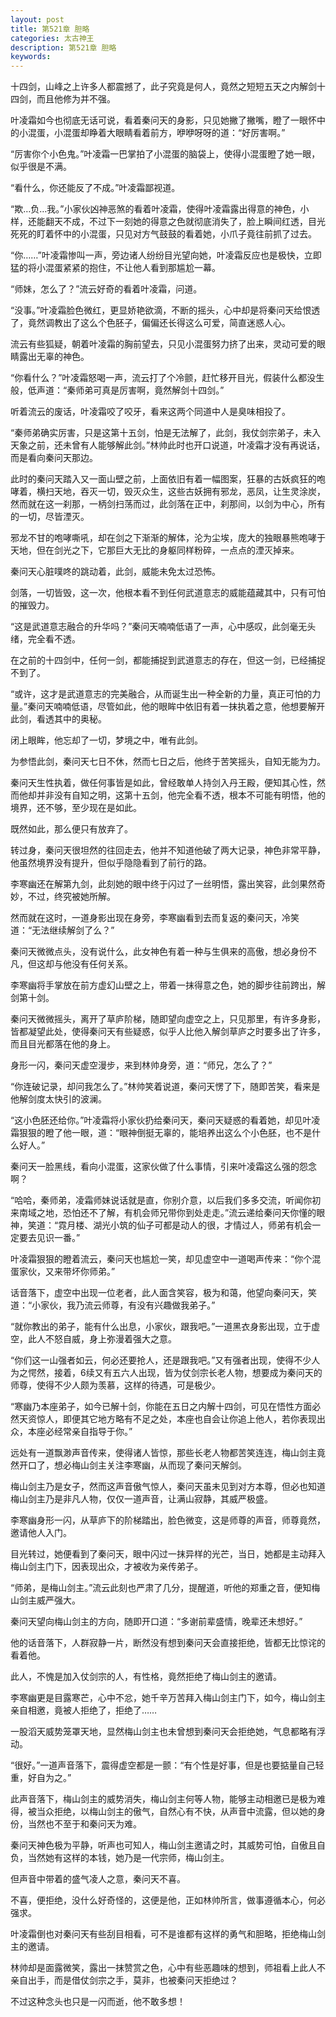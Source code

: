 ```yaml
---
layout: post
title: 第521章 胆略
categories: 太古神王
description: 第521章 胆略
keywords:
---
```


十四剑，山峰之上许多人都震撼了，此子究竟是何人，竟然之短短五天之内解剑十四剑，而且他修为并不强。

叶凌霜如今也彻底无话可说，看着秦问天的身影，只见她撇了撇嘴，瞪了一眼怀中的小混蛋，小混蛋却睁着大眼睛看着前方，咿咿呀呀的道：“好厉害啊。”

“厉害你个小色鬼。”叶凌霜一巴掌拍了小混蛋的脑袋上，使得小混蛋瞪了她一眼，似乎很是不满。

“看什么，你还能反了不成。”叶凌霜鄙视道。

“欺…负…我。”小家伙凶神恶煞的看着叶凌霜，使得叶凌霜露出得意的神色，小样，还能翻天不成，不过下一刻她的得意之色就彻底消失了，脸上瞬间红透，目光死死的盯着怀中的小混蛋，只见对方气鼓鼓的看着她，小爪子竟往前抓了过去。

“你……”叶凌霜惨叫一声，旁边诸人纷纷目光望向她，叶凌霜反应也是极快，立即猛的将小混蛋紧紧的抱住，不让他人看到那尴尬一幕。

“师妹，怎么了？”流云好奇的看着叶凌霜，问道。

“没事。”叶凌霜脸色微红，更显娇艳欲滴，不断的摇头，心中却是将秦问天给恨透了，竟然调教出了这么个色胚子，偏偏还长得这么可爱，简直迷惑人心。

流云有些狐疑，朝着叶凌霜的胸前望去，只见小混蛋努力挤了出来，灵动可爱的眼睛露出无辜的神色。

“你看什么？”叶凌霜怒喝一声，流云打了个冷颤，赶忙移开目光，假装什么都没生般，低声道：“秦师弟可真是厉害啊，竟然解剑十四剑。”

听着流云的废话，叶凌霜咬了咬牙，看来这两个同道中人是臭味相投了。

“秦师弟确实厉害，只是这第十五剑，怕是无法解了，此剑，我仗剑宗弟子，未入天象之前，还未曾有人能够解此剑。”林帅此时也开口说道，叶凌霜才没有再说话，而是看向秦问天那边。

此时的秦问天踏入又一面山壁之前，上面依旧有着一幅图案，狂暴的古妖疯狂的咆哮着，横扫天地，吞灭一切，毁灭众生，这些古妖拥有邪龙，恶凤，让生灵涂炭，然而就在这一刹那，一柄剑扫荡而过，此剑落在正中，刹那间，以剑为中心，所有的一切，尽皆湮灭。

邪龙不甘的咆哮嘶吼，却在剑之下渐渐的解体，沦为尘埃，庞大的独眼暴熊咆哮于天地，但在剑光之下，它那巨大无比的身躯同样粉碎，一点点的湮灭掉来。

秦问天心脏噗咚的跳动着，此剑，威能未免太过恐怖。

剑落，一切皆毁，这一次，他根本看不到任何武道意志的威能蕴藏其中，只有可怕的摧毁力。

“这是武道意志融合的升华吗？”秦问天喃喃低语了一声，心中感叹，此剑毫无头绪，完全看不透。

在之前的十四剑中，任何一剑，都能捕捉到武道意志的存在，但这一剑，已经捕捉不到了。

“或许，这才是武道意志的完美融合，从而诞生出一种全新的力量，真正可怕的力量。”秦问天喃喃低语，尽管如此，他的眼眸中依旧有着一抹执着之意，他想要解开此剑，看透其中的奥秘。

闭上眼眸，他忘却了一切，梦境之中，唯有此剑。

为参悟此剑，秦问天七日不休，然而七日之后，他终于苦笑摇头，自知无能为力。

秦问天生性执着，做任何事皆是如此，曾经敢单人持剑入丹王殿，便知其心性，然而他却并非没有自知之明，这第十五剑，他完全看不透，根本不可能有明悟，他的境界，还不够，至少现在是如此。

既然如此，那么便只有放弃了。

转过身，秦问天很坦然的往回走去，他并不知道他破了两大记录，神色非常平静，他虽然境界没有提升，但似乎隐隐看到了前行的路。

李寒幽还在解第九剑，此刻她的眼中终于闪过了一丝明悟，露出笑容，此剑果然奇妙，不过，终究被她所解。

然而就在这时，一道身影出现在身旁，李寒幽看到去而复返的秦问天，冷笑道：“无法继续解剑了么？”

秦问天微微点头，没有说什么，此女神色有着一种与生俱来的高傲，想必身份不凡，但这却与他没有任何关系。

李寒幽将手掌放在前方虚幻山壁之上，带着一抹得意之色，她的脚步往前跨出，解剑第十剑。

秦问天微微摇头，离开了草庐阶梯，随即望向虚空之上，只见那里，有许多身影，皆都凝望此处，使得秦问天有些疑惑，似乎人比他入解剑草庐之时要多出了许多，而且目光都落在他的身上。

身形一闪，秦问天虚空漫步，来到林帅身旁，道：“师兄，怎么了？”

“你连破记录，却问我怎么了。”林帅笑着说道，秦问天愣了下，随即苦笑，看来是他解剑度太快引的波澜。

“这小色胚还给你。”叶凌霜将小家伙扔给秦问天，秦问天疑惑的看着她，却见叶凌霜狠狠的瞪了他一眼，道：“眼神倒挺无辜的，能培养出这么个小色胚，也不是什么好人。”

秦问天一脸黑线，看向小混蛋，这家伙做了什么事情，引来叶凌霜这么强的怨念啊？

“哈哈，秦师弟，凌霜师妹说话就是直，你别介意，以后我们多多交流，听闻你初来南域之地，恐怕还不了解，有机会师兄带你到处走走。”流云递给秦问天你懂的眼神，笑道：“霓月楼、湖光小筑的仙子可都是动人的很，才情过人，师弟有机会一定要去见识一番。”

叶凌霜狠狠的瞪着流云，秦问天也尴尬一笑，却见虚空中一道喝声传来：“你个混蛋家伙，又来带坏你师弟。”

话音落下，虚空中出现一位老者，此人面含笑容，极为和蔼，他望向秦问天，笑道：“小家伙，我乃流云师尊，有没有兴趣做我弟子。”

“就你教出的弟子，能有什么出息，小家伙，跟我吧。”一道黑衣身影出现，立于虚空，此人不怒自威，身上弥漫着强大之意。

“你们这一山强者如云，何必还要抢人，还是跟我吧。”又有强者出现，使得不少人为之愕然，接着，6续又有五六人出现，皆为仗剑宗长老人物，想要成为秦问天的师尊，使得不少人颇为羡慕，这样的待遇，可是极少。

“寒幽乃本座弟子，如今已解十剑，你能在五日之内解十四剑，可见在悟性方面必然天资惊人，即便其它地方略有不足之处，本座也自会让你追上他人，若你表现出众，本座必经常亲自指导于你。”

远处有一道飘渺声音传来，使得诸人皆惊，那些长老人物都苦笑连连，梅山剑主竟然开口了，想必梅山剑主关注李寒幽，从而现了秦问天解剑。

梅山剑主乃是女子，然而这声音傲气惊人，秦问天虽未见到对方本尊，但必也知道梅山剑主乃是非凡人物，仅仅一道声音，让满山寂静，其威严极盛。

李寒幽身形一闪，从草庐下的阶梯踏出，脸色微变，这是师尊的声音，师尊竟然，邀请他人入门。

目光转过，她便看到了秦问天，眼中闪过一抹异样的光芒，当日，她都是主动拜入梅山剑主门下，因表现出众，才被收为亲传弟子。

“师弟，是梅山剑主。”流云此刻也严肃了几分，提醒道，听他的郑重之音，便知梅山剑主威严强大。

秦问天望向梅山剑主的方向，随即开口道：“多谢前辈盛情，晚辈还未想好。”

他的话音落下，人群寂静一片，断然没有想到秦问天会直接拒绝，皆都无比惊诧的看着他。

此人，不愧是加入仗剑宗的人，有性格，竟然拒绝了梅山剑主的邀请。

李寒幽更是目露寒芒，心中不忿，她千辛万苦拜入梅山剑主门下，如今，梅山剑主亲自相邀，竟被人拒绝了，拒绝了……

一股滔天威势笼罩天地，显然梅山剑主也未曾想到秦问天会拒绝她，气息都略有浮动。

“很好。”一道声音落下，震得虚空都是一颤：“有个性是好事，但是也要掂量自己轻重，好自为之。”

此声音落下，梅山剑主的威势消失，梅山剑主何等人物，能够主动相邀已是极为难得，被当众拒绝，以梅山剑主的傲气，自然心有不快，从声音中流露，但以她的身份，当然也不至于和秦问天为难。

秦问天神色极为平静，听声也可知人，梅山剑主邀请之时，其威势可怕，自傲且自负，当然她有这样的本钱，她乃是一代宗师，梅山剑主。

但声音中带着的盛气凌人之意，秦问天不喜。

不喜，便拒绝，没什么好奇怪的，这便是他，正如林帅所言，做事遵循本心，何必强求。

叶凌霜倒也对秦问天有些刮目相看，可不是谁都有这样的勇气和胆略，拒绝梅山剑主的邀请。

林帅却是面露微笑，露出一抹赞赏之色，心中有些恶趣味的想到，师祖看上此人不亲自出手，而是借仗剑宗之手，莫非，也被秦问天拒绝过？

不过这种念头也只是一闪而逝，他不敢多想！
